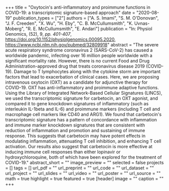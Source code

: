 +++
title = "Oxytocin's anti-inflammatory and proimmune functions in COVID-19: a transcriptomic signature-based approach"
date = "2020-08-19"
publication_types = ["2"]
authors = ["A. S. Imami", "S. M. O'Donovan", "J. F. Creeden", "X. Wu", "H. Eby", "C. B. McCullumsmith", "K. Uvnas-Moberg", "R. E. McCullumsmith", "E. Andari"]
publication = "In: Physiol Genomics, (52), 9, _pp. 401-407_, https://doi.org/10.1152/physiolgenomics.00095.2020, https://www.ncbi.nlm.nih.gov/pubmed/32809918"
abstract = "The severe acute respiratory syndrome coronavirus 2 (SARS-CoV-2) has caused a worldwide pandemic, infecting over 16 million people worldwide with a significant mortality rate. However, there is no current Food and Drug Administration-approved drug that treats coronavirus disease 2019 (COVID-19). Damage to T lymphocytes along with the cytokine storm are important factors that lead to exacerbation of clinical cases. Here, we are proposing intravenous oxytocin (OXT) as a candidate for adjunctive therapy for COVID-19. OXT has anti-inflammatory and proimmune adaptive functions. Using the Library of Integrated Network-Based Cellular Signatures (LINCS), we used the transcriptomic signature for carbetocin, an OXT agonist, and compared it to gene knockdown signatures of inflammatory (such as interleukin IL-1beta and IL-6) and proimmune markers (including T cell and macrophage cell markers like CD40 and ARG1). We found that carbetocin's transcriptomic signature has a pattern of concordance with inflammation and immune marker knockdown signatures that are consistent with reduction of inflammation and promotion and sustaining of immune response. This suggests that carbetocin may have potent effects in modulating inflammation, attenuating T cell inhibition, and enhancing T cell activation. Our results also suggest that carbetocin is more effective at inducing immune cell responses than either lopinavir or hydroxychloroquine, both of which have been explored for the treatment of COVID-19."
abstract_short = ""
image_preview = ""
selected = false
projects = []
tags = []
url_pdf = ""
url_preprint = ""
url_code = ""
url_dataset = ""
url_project = ""
url_slides = ""
url_video = ""
url_poster = ""
url_source = ""
math = true
highlight = true
featured = true
[header]
image = ""
caption = ""
+++
